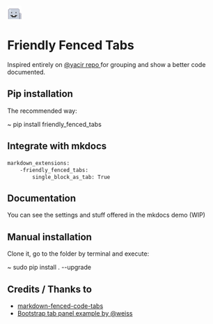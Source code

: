 ![Fred tab jr](fred_tab_jr.png)

# Friendly Fenced Tabs

Inspired entirely on [ @yacir repo ](https://github.com/yacir/markdown-fenced-code-tabs) for grouping and show a better code documented.


## Pip installation

The recommended way:

~ pip install friendly_fenced_tabs

## Integrate with mkdocs

```
markdown_extensions:
    -friendly_fenced_tabs:
        single_block_as_tab: True
```


## Documentation

You can see the settings and stuff offered in the mkdocs demo (WIP)

## Manual installation

Clone it, go to the folder by terminal and execute:

~ sudo pip install . --upgrade

## Credits / Thanks to

- [markdown-fenced-code-tabs](https://github.com/yacir/markdown-fenced-code-tabs)
- [Bootstrap tab panel example by @weiss](https://codepen.io/wizly/pen/BlKxo)
